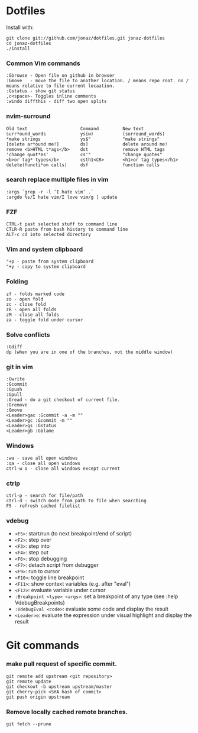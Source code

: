 # Dotfiles

Install with:
```
git clone git://github.com/jonaz/dotfiles.git jonaz-dotfiles
cd jonaz-dotfiles
./install
```

### Common Vim commands

    :Gbrowse - Open file on github in browser
    :Gmove   - move the file to another location. / means repo root. no / means relative to file current locaation.
    :Gstatus - show git status
    ,c<space>- Toggles inline comments
    :windo diffthis - diff two open splits
### nvim-surround
    Old text                    Command         New text
    surr*ound_words             ysiw)           (surround_words)
    *make strings               ys$"            "make strings"
    [delete ar*ound me!]        ds]             delete around me!
    remove <b>HTML t*ags</b>    dst             remove HTML tags
    'change quot*es'            cs'"            "change quotes"
    <b>or tag* types</b>        csth1<CR>       <h1>or tag types</h1>
    delete(functi*on calls)     dsf             function calls

### search replace multiple files in vim

```
:args `grep -r -l ‘I hate vim’ .`
:argdo %s/I hate vim/I love vim/g | update
```

### FZF
```
CTRL-t past selected stuff to command line
CTLR-R paste from bash history to command line
ALT-c cd into selected directory
```

### Vim and system clipboard
    "+p - paste from system clipboard
    "+y - copy to system clipboard

### Folding
    zf - folds marked code
    zo - open fold
    zc - close fold
    zR - open all folds
    zM - close all folds
    za - toggle fold under cursor

### Solve conflicts
    :Gdiff
    dp (when you are in one of the branches, not the middle window)

### git in vim
    :Gwrite
    :Gcommit
    :Gpush
    :Gpull
    :Gread - do a git checkout of current file. 
    :Gremove
    :Gmove 
    <Leader>gac :Gcommit -a -m ""
    <Leader>gc :Gcommit -m ""
    <Leader>gs :Gstatus
    <Leader>gb :Gblame

### Windows
    :wa - save all open windows
    :qa - close all open windows
    ctrl-w o - close all windows except current

### ctrlp
    ctrl-p - search for file/path
    ctrl-d - switch mode from path to file when searching
    F5 - refresh cached filelist

### vdebug
 * `<F5>`: start/run (to next breakpoint/end of script)
 * `<F2>`: step over
 * `<F3>`: step into
 * `<F4>`: step out
 * `<F6>`: stop debugging
 * `<F7>`: detach script from debugger
 * `<F9>`: run to cursor
 * `<F10>`: toggle line breakpoint
 * `<F11>`: show context variables (e.g. after "eval")
 * `<F12>`: evaluate variable under cursor
 * `:Breakpoint <type> <args>`: set a breakpoint of any type (see :help
    VdebugBreakpoints)
 * `:VdebugEval <code>`: evaluate some code and display the result
 * `<Leader>e`: evaluate the expression under visual highlight and display the result

# Git commands

### make pull request of specific commit. 
    git remote add upstream <git repository>
    git remote update 
    git checkout -b upstream upstream/master
    git cherry-pick <SHA hash of commit>
    git push origin upstream
    
### Remove locally cached remote branches. 
    git fetch --prune
